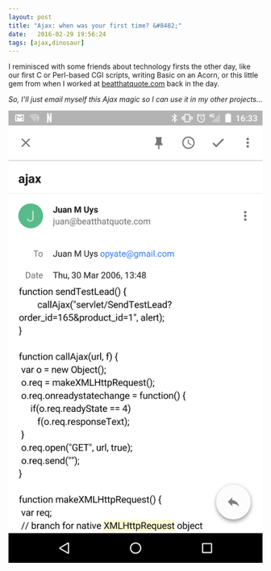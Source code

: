 ```yaml
---
layout: post
title: "Ajax: when was your first time? &#8482;"
date:   2016-02-29 19:56:24
tags: [ajax,dinosaur]
---
```


I reminisced with some friends about technology firsts the other day, like our first C or Perl-based CGI scripts, writing Basic on an Acorn, or this little gem from when I worked at [beatthatquote.com](http://beatthatquote.com/) back in the day.

_So, I'll just email myself this Ajax magic so I can use it in my other projects..._

![Ajax magic](/assets/ajax.png)
